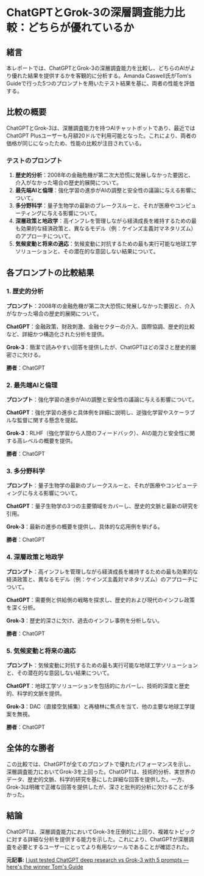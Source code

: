 # ChatGPTとGrok-3の深層調査能力比較：どちらが優れているか

## 緒言

本レポートでは、ChatGPTとGrok-3の深層調査能力を比較し、どちらのAIがより優れた結果を提供するかを客観的に分析する。Amanda Caswell氏がTom's Guideで行った5つのプロンプトを用いたテスト結果を基に、両者の性能を評価する。

## 比較の概要

ChatGPTとGrok-3は、深層調査能力を持つAIチャットボットであり、最近ではChatGPT Plusユーザーも月額20ドルで利用可能となった。これにより、両者の価格が同じになったため、性能の比較が注目されている。

### テストのプロンプト

1. **歴史的分析**：2008年の金融危機が第二次大恐慌に発展しなかった要因と、介入がなかった場合の歴史的展開について。
2. **最先端AIと倫理**：強化学習の進歩がAIの調整と安全性の議論に与える影響について。
3. **多分野科学**：量子生物学の最新のブレークスルーと、それが医療やコンピューティングに与える影響について。
4. **深層政策と地政学**：高インフレを管理しながら経済成長を維持するための最も効果的な経済政策と、異なるモデル（例：ケインズ主義対マネタリズム）のアプローチについて。
5. **気候変動と将来の適応**：気候変動に対抗するための最も実行可能な地球工学ソリューションと、その潜在的な意図しない結果について。

## 各プロンプトの比較結果

### 1. 歴史的分析

**プロンプト**：2008年の金融危機が第二次大恐慌に発展しなかった要因と、介入がなかった場合の歴史的展開について。

**ChatGPT**：金融政策、財政刺激、金融セクターの介入、国際協調、歴史的比較など、詳細かつ構造化された分析を提供。

**Grok-3**：簡潔で読みやすい回答を提供したが、ChatGPTほどの深さと歴史的厳密さに欠ける。

**勝者**：ChatGPT

### 2. 最先端AIと倫理

**プロンプト**：強化学習の進歩がAIの調整と安全性の議論に与える影響について。

**ChatGPT**：強化学習の進歩と具体例を詳細に説明し、逆強化学習やスケーラブルな監督に関する懸念を提起。

**Grok-3**：RLHF（強化学習から人間のフィードバック）、AIの能力と安全性に関する高レベルの概要を提供。

**勝者**：ChatGPT

### 3. 多分野科学

**プロンプト**：量子生物学の最新のブレークスルーと、それが医療やコンピューティングに与える影響について。

**ChatGPT**：量子生物学の3つの主要領域をカバーし、歴史的文脈と最新の研究を引用。

**Grok-3**：最新の進歩の概要を提供し、具体的な応用例を挙げる。

**勝者**：ChatGPT

### 4. 深層政策と地政学

**プロンプト**：高インフレを管理しながら経済成長を維持するための最も効果的な経済政策と、異なるモデル（例：ケインズ主義対マネタリズム）のアプローチについて。

**ChatGPT**：需要側と供給側の戦略を探求し、歴史的および現代のインフレ政策を深く分析。

**Grok-3**：歴史的深さに欠け、過去のインフレ事例を分析しない。

**勝者**：ChatGPT

### 5. 気候変動と将来の適応

**プロンプト**：気候変動に対抗するための最も実行可能な地球工学ソリューションと、その潜在的な意図しない結果について。

**ChatGPT**：地球工学ソリューションを包括的にカバーし、技術的深度と歴史的、科学的文脈を提供。

**Grok-3**：DAC（直接空気捕集）と再植林に焦点を当て、他の主要な地球工学提案を無視。

**勝者**：ChatGPT

## 全体的な勝者

この比較では、ChatGPTが全てのプロンプトで優れたパフォーマンスを示し、深層調査能力においてGrok-3を上回った。ChatGPTは、技術的分析、実世界のデータ、歴史的文脈、科学的研究を基にした詳細な回答を提供した。一方、Grok-3は明確で正確な回答を提供したが、深さと批判的分析に欠けることが多かった。

## 結論

ChatGPTは、深層調査能力においてGrok-3を圧倒的に上回り、複雑なトピックに対する詳細な分析を提供する能力を示した。これにより、ChatGPTが深層調査を必要とするユーザーにとってより有用なツールであることが確認された。

**元記事:** [I just tested ChatGPT deep research vs Grok-3 with 5 prompts — here's the winner Tom's Guide](https://www.tomsguide.com/ai/i-just-tested-chatgpt-deep-research-vs-grok-3-with-5-prompts-heres-the-winner)